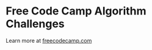 # Free Code Camp Algorithm Challenges

Learn more at [freecodecamp.com](http://www.freecodecamp.com/)

